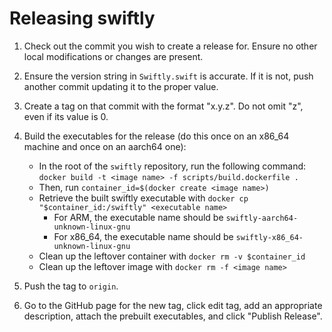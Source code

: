 # Releasing swiftly

1. Check out the commit you wish to create a release for. Ensure no other local modifications or changes are present.

1. Ensure the version string in `Swiftly.swift` is accurate. If it is not, push another commit updating it to the proper value.

1. Create a tag on that commit with the format "x.y.z". Do not omit "z", even if its value is 0.

1. Build the executables for the release (do this once on an x86_64 machine and once on an aarch64 one):

    - In the root of the `swiftly` repository, run the following command: `docker build -t <image name> -f scripts/build.dockerfile .`
    - Then, run `container_id=$(docker create <image name>)`
    - Retrieve the built swiftly executable with `docker cp "$container_id:/swiftly" <executable name>`
      - For ARM, the executable name should be `swiftly-aarch64-unknown-linux-gnu`
      - For x86_64, the executable name should be `swiftly-x86_64-unknown-linux-gnu`
    - Clean up the leftover container with `docker rm -v $container_id`
    - Clean up the leftover image with `docker rm -f <image name>`

1. Push the tag to `origin`.

1. Go to the GitHub page for the new tag, click edit tag, add an appropriate description, attach the prebuilt executables, and click "Publish Release".
